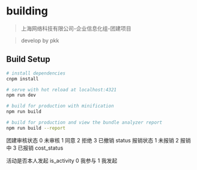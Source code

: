 # building

> 上海网络科技有限公司-企业信息化组-团建项目

> develop by pkk

## Build Setup

```bash
# install dependencies
cnpm install

# serve with hot reload at localhost:4321
npm run dev

# build for production with minification
npm run build

# build for production and view the bundle analyzer report
npm run build --report
```

<!--  -->

团建审核状态 0 未审核 1 同意 2 拒绝 3 已撤销 status
报销状态 1 未报销 2 报销中 3 已报销 cost_status

活动是否本人发起 is_activity 0 我参与 1 我发起
